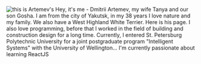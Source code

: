 ![this is  Artemev's](https://corbenykt.github.io/img/me.jpg)
Hey, it's me - Dmitrii Artemev, my wife Tanya and our son Gosha. I am from the city of Yakutsk, in my 38 years I love nature and my family. We also have a West Highland White Terrier. Here is his page. I also love programming, before that I worked in the field of building and construction design for a long time. Currently, I entered St. Petersburg Polytechnic University for a joint postgraduate program "Intelligent Systems" with the University of Wellington... I'm currently passionate about learning ReactJS